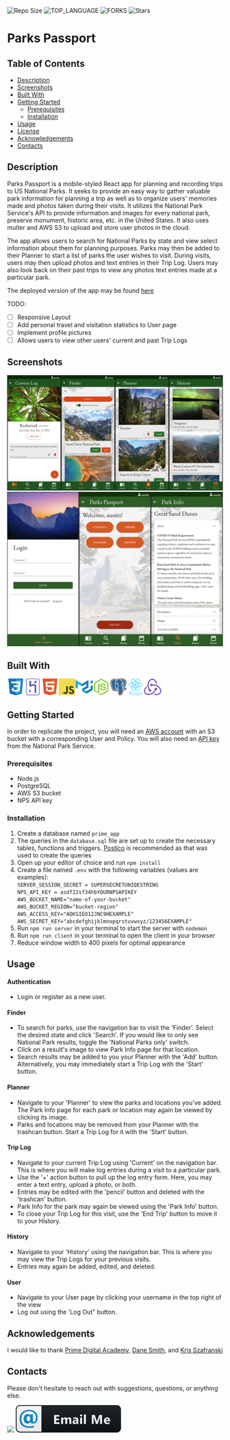 ![Repo Size](https://img.shields.io/github/languages/code-size/AustinKammerer/parks-passport.svg?style=for-the-badge) ![TOP_LANGUAGE](https://img.shields.io/github/languages/top/AustinKammerer/parks-passport.svg?style=for-the-badge) ![FORKS](https://img.shields.io/github/forks/AustinKammerer/parks-passport.svg?style=for-the-badge&social) ![Stars](https://img.shields.io/github/stars/AustinKammerer/parks-passport.svg?style=for-the-badge)

# Parks Passport

## Table of Contents

- [Description](#description)
- [Screenshots](#screenshots)
- [Built With](#built-with)
- [Getting Started](#getting-started)
  - [Prerequisites](#prerequisites)
  - [Installation](#installation)
- [Usage](#usage)
- [License](#license)
- [Acknowledgements](#acknowledgements)
- [Contacts](#contacts)

## Description

Parks Passport is a mobile-styled React app for planning and recording trips to US National Parks. It seeks to provide an easy way to gather valuable park information for planning a trip as well as to organize users' memories made and photos taken during their visits. It utilizes the National Park Service's API to provide information and images for every national park, preserve monument, historic area, etc. in the United States. It also uses multer and AWS S3 to upload and store user photos in the cloud.

The app allows users to search for National Parks by state and view select information about them for planning purposes. Parks may then be added to their Planner to start a list of parks the user wishes to visit. During visits, users may then upload photos and text entries in their Trip Log. Users may also look back on their past trips to view any photos text entries made at a particular park.

The deployed version of the app may be found [here](https://parks-passport-prime.herokuapp.com/)

TODO:

- [ ] Responsive Layout
- [ ] Add personal travel and visitation statistics to User page
- [ ] Implement profile pictures
- [ ] Allows users to view other users' current and past Trip Logs

## Screenshots

![Current, Finder, Planner, History](readme_screens/combined.jpg)
![Login, User, Park Info](readme_screens/combined2.jpg)

## Built With

<a href="https://developer.mozilla.org/en-US/docs/Web/CSS"><img src="https://raw.githubusercontent.com/devicons/devicon/master/icons/css3/css3-original.svg" height="40px" width="40px" /></a><a href="https://www.heroku.com/"><img src="https://raw.githubusercontent.com/devicons/devicon/master/icons/heroku/heroku-original.svg" height="40px" width="40px" /></a><a href="https://developer.mozilla.org/en-US/docs/Web/HTML"><img src="https://raw.githubusercontent.com/devicons/devicon/master/icons/html5/html5-original.svg" height="40px" width="40px" /></a><a href="https://developer.mozilla.org/en-US/docs/Web/JavaScript"><img src="https://raw.githubusercontent.com/devicons/devicon/master/icons/javascript/javascript-original.svg" height="40px" width="40px" /></a><a href="https://material-ui.com/"><img src="https://raw.githubusercontent.com/devicons/devicon/master/icons/materialui/materialui-original.svg" height="40px" width="40px" /></a><a href="https://nodejs.org/en/"><img src="https://raw.githubusercontent.com/devicons/devicon/master/icons/nodejs/nodejs-original.svg" height="40px" width="40px" /></a><a href="https://www.postgresql.org/"><img src="https://raw.githubusercontent.com/devicons/devicon/master/icons/postgresql/postgresql-original.svg" height="40px" width="40px" /></a><a href="https://reactjs.org/"><img src="https://raw.githubusercontent.com/devicons/devicon/master/icons/react/react-original-wordmark.svg" height="40px" width="40px" /></a><a href="https://redux.js.org/"><img src="https://raw.githubusercontent.com/devicons/devicon/master/icons/redux/redux-original.svg" height="40px" width="40px" /></a>

## Getting Started

In order to replicate the project, you will need an [AWS account](https://aws.amazon.com/) with an S3 bucket with a corresponding User and Policy. You will also need an [API key](https://www.nps.gov/subjects/developer/get-started.htm) from the National Park Service.

### Prerequisites

- Node.js
- PostgreSQL
- AWS S3 bucket
- NPS API key

### Installation

1. Create a database named `prime_app`
2. The queries in the `database.sql` file are set up to create the necessary tables, functions and triggers. [Postico](https://eggerapps.at/postico/) is recommended as that was used to create the queries
3. Open up your editor of choice and run `npm install`
4. Create a file named `.env` with the following variables (values are examples): <br/>
   `SERVER_SESSION_SECRET = SUPERSECRETUNIQESTRING` <br/>
   `NPS_API_KEY = asdf22sf34hbYOURNPSAPIKEY` <br/>
   `AWS_BUCKET_NAME="name-of-your-bucket"` <br/>
   `AWS_BUCKET_REGION="bucket-region"` <br/>
   `AWS_ACCESS_KEY="ADKSIEO12JNC9HEXAMPLE"` <br/>
   `AWS_SECRET_KEY="abcdefghijklmnopqrstuvwxyz/123456EXAMPLE"`
5. Run `npm run server` in your terminal to start the server with `nodemon`
6. Run `npm run client` in your terminal to open the client in your browser
7. Reduce window width to 400 pixels for optimal appearance

## Usage

#### Authentication

- Login or register as a new user.

#### Finder

- To search for parks, use the navigation bar to visit the 'Finder'. Select the desired state and click 'Search'. If you would like to only see National Park results, toggle the 'National Parks only' switch.
- Click on a result's image to view Park Info page for that location.
- Search results may be added to you your Planner with the 'Add' button. Alternatively, you may immediately start a Trip Log with the 'Start' button.

#### Planner

- Navigate to your 'Planner' to view the parks and locations you've added. The Park Info page for each park or location may again be viewed by clicking its image.
- Parks and locations may be removed from your Planner with the trashcan button. Start a Trip Log for it with the 'Start' button.

#### Trip Log

- Navigate to your current Trip Log using 'Current' on the navigation bar. This is where you will make log entries during a visit to a particular park.
- Use the '+' action button to pull up the log entry form. Here, you may enter a text entry, upload a photo, or both.
- Entries may be edited with the 'pencil' button and deleted with the 'trashcan' button.
- Park Info for the park may again be viewed using the 'Park Info' button.
- To close your Trip Log for this visit, use the 'End Trip' button to move it to your History.

#### History

- Navigate to your 'History' using the navigation bar. This is where you may view the Trip Logs for your previous visits.
- Entries may again be added, edited, and deleted.

#### User

- Navigate to your User page by clicking your username in the top right of the view
- Log out using the 'Log Out" button.

## Acknowledgements

I would like to thank [Prime Digital Academy](www.primeacademy.io), [Dane Smith](https://github.com/DoctorHowser), and [Kris Szafranski](https://github.com/kdszafranski)

## Contacts

Please don't hesitate to reach out with suggestions, questions, or anything else.

<a href="https://www.linkedin.com/in/austin-kammerer"><img src="https://img.shields.io/badge/LinkedIn-0077B5?style=for-the-badge&logo=linkedin&logoColor=white" /></a> <a href="mailto:austin4191@gmail.com"><img src=https://raw.githubusercontent.com/johnturner4004/readme-generator/master/src/components/assets/images/email_me_button_icon_151852.svg /></a>
